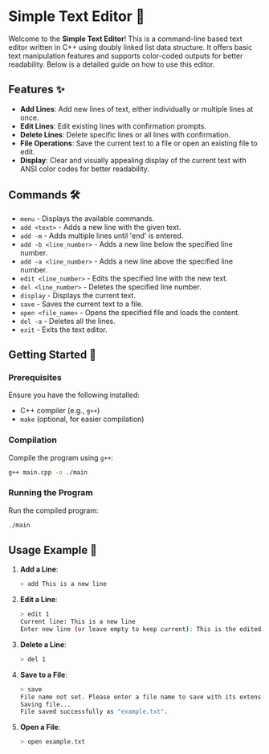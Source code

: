 # Simple Text Editor 📝

Welcome to the **Simple Text Editor**! This is a command-line based text editor written in C++ using doubly linked list data structure. It offers basic text manipulation features and supports color-coded outputs for better readability. Below is a detailed guide on how to use this editor.


## Features ✨

- **Add Lines**: Add new lines of text, either individually or multiple lines at once.
- **Edit Lines**: Edit existing lines with confirmation prompts.
- **Delete Lines**: Delete specific lines or all lines with confirmation.
- **File Operations**: Save the current text to a file or open an existing file to edit.
- **Display**: Clear and visually appealing display of the current text with ANSI color codes for better readability.

## Commands 🛠️

- `menu` - Displays the available commands.
- `add <text>` - Adds a new line with the given text.
- `add -m` - Adds multiple lines until 'end' is entered.
- `add -b <line_number>` - Adds a new line below the specified line number.
- `add -a <line_number>` - Adds a new line above the specified line number.
- `edit <line_number>` - Edits the specified line with the new text.
- `del <line_number>` - Deletes the specified line number.
- `display` - Displays the current text.
- `save` - Saves the current text to a file.
- `open <file_name>` - Opens the specified file and loads the content.
- `del -a` - Deletes all the lines.
- `exit` - Exits the text editor.

## Getting Started 🚀

### Prerequisites

Ensure you have the following installed:
- C++ compiler (e.g., `g++`)
- `make` (optional, for easier compilation)

### Compilation

Compile the program using `g++`:

```bash
g++ main.cpp -o ./main
```

### Running the Program

Run the compiled program:

```bash
./main
```

## Usage Example 📘

1. **Add a Line**:
    ```sh
    > add This is a new line
    ```

2. **Edit a Line**:
    ```sh
    > edit 1
    Current line: This is a new line
    Enter new line (or leave empty to keep current): This is the edited line
    ```

3. **Delete a Line**:
    ```sh
    > del 1
    ```

4. **Save to a File**:
    ```sh
    > save
    File name not set. Please enter a file name to save with its extension (e.g., FILENAME.txt): example.txt
    Saving file...
    File saved successfully as "example.txt".
    ```

5. **Open a File**:
    ```sh
    > open example.txt
    ```

